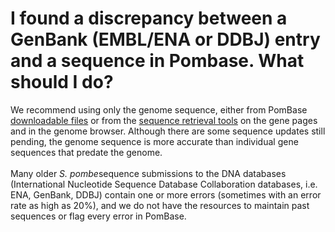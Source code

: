 # I found a discrepancy between a GenBank (EMBL/ENA or DDBJ) entry and a sequence in Pombase. What should I do?
<!-- pombase_categories: Querying/Searching,Sequence Retrieval -->

We recommend using only the genome sequence, either from PomBase
[downloadable files](/downloads/genome-datasets) or from the [sequence retrieval tools](/faq/how-can-i-retrieve-gene-sequence-including-upstream-and-downstream-sequences) on
the gene pages and in the genome browser. Although there are some
sequence updates still pending, the genome sequence is more accurate
than individual gene sequences that predate the genome.\
\
Many older *S. pombe*sequence submissions to the DNA databases
(International Nucleotide Sequence Database Collaboration databases,
i.e. ENA, GenBank, DDBJ) contain one or more errors (sometimes with an
error rate as high as 20%), and we do not have the resources to maintain
past sequences or flag every error in PomBase.

